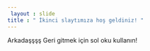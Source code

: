 ```yaml
---
 layout : slide 
title : " İkinci slaytımıza hoş geldiniz! "
---
```

Arkadaşşşş
Geri gitmek için sol oku kullanın!
